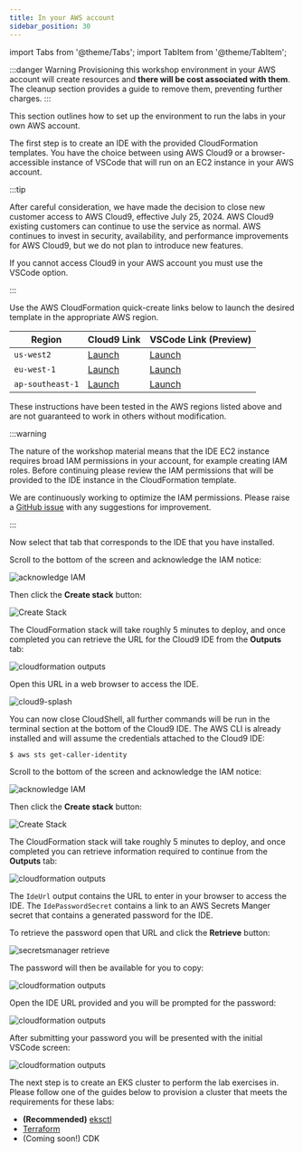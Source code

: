 ```yaml
---
title: In your AWS account
sidebar_position: 30
---
```


import Tabs from '@theme/Tabs';
import TabItem from '@theme/TabItem';

:::danger Warning
Provisioning this workshop environment in your AWS account will create resources and **there will be cost associated with them**. The cleanup section provides a guide to remove them, preventing further charges.
:::

This section outlines how to set up the environment to run the labs in your own AWS account.

The first step is to create an IDE with the provided CloudFormation templates. You have the choice between using AWS Cloud9 or a browser-accessible instance of VSCode that will run on an EC2 instance in your AWS account.

:::tip

After careful consideration, we have made the decision to close new customer access to AWS Cloud9, effective July 25, 2024. AWS Cloud9 existing customers can continue to use the service as normal. AWS continues to invest in security, availability, and performance improvements for AWS Cloud9, but we do not plan to introduce new features.

If you cannot access Cloud9 in your AWS account you must use the VSCode option.

:::

Use the AWS CloudFormation quick-create links below to launch the desired template in the appropriate AWS region.

| Region           | Cloud9 Link                                                                                                                                                                                                                                                                                                                        | VSCode Link (Preview)                                                                                                                                                                                                                                                                                                           |
| ---------------- | ---------------------------------------------------------------------------------------------------------------------------------------------------------------------------------------------------------------------------------------------------------------------------------------------------------------------------------- | ------------------------------------------------------------------------------------------------------------------------------------------------------------------------------------------------------------------------------------------------------------------------------------------------------------------------------- |
| `us-west2`       | [Launch](https://us-west-2.console.aws.amazon.com/cloudformation/home#/stacks/quickcreate?templateUrl=https://ws-assets-prod-iad-r-pdx-f3b3f9f1a7d6a3d0.s3.us-west-2.amazonaws.com/39146514-f6d5-41cb-86ef-359f9d2f7265/eks-workshop-ide-cfn.yaml&stackName=eks-workshop-ide&param_RepositoryRef=VAR::MANIFESTS_REF)               | [Launch](https://us-west-2.console.aws.amazon.com/cloudformation/home#/stacks/quickcreate?templateUrl=https://ws-assets-prod-iad-r-pdx-f3b3f9f1a7d6a3d0.s3.us-west-2.amazonaws.com/39146514-f6d5-41cb-86ef-359f9d2f7265/eks-workshop-vscode-cfn.yaml&stackName=eks-workshop-ide&param_RepositoryRef=VAR::MANIFESTS_REF)         |
| `eu-west-1`      | [Launch](https://eu-west-1.console.aws.amazon.com/cloudformation/home#/stacks/quickcreate?templateUrl=https://ws-assets-prod-iad-r-dub-85e3be25bd827406.s3.eu-west-1.amazonaws.com/39146514-f6d5-41cb-86ef-359f9d2f7265/eks-workshop-ide-cfn.yaml&stackName=eks-workshop-ide&param_RepositoryRef=VAR::MANIFESTS_REF)               | [Launch](https://eu-west-1.console.aws.amazon.com/cloudformation/home#/stacks/quickcreate?templateUrl=https://ws-assets-prod-iad-r-dub-85e3be25bd827406.s3.eu-west-1.amazonaws.com/39146514-f6d5-41cb-86ef-359f9d2f7265/eks-workshop-vscode-cfn.yaml&stackName=eks-workshop-ide&param_RepositoryRef=VAR::MANIFESTS_REF)         |
| `ap-southeast-1` | [Launch](https://ap-southeast-1.console.aws.amazon.com/cloudformation/home#/stacks/quickcreate?templateUrl=https://ws-assets-prod-iad-r-sin-694a125e41645312.s3.ap-southeast-1.amazonaws.com/39146514-f6d5-41cb-86ef-359f9d2f7265/eks-workshop-vscode-cfn.yaml&stackName=eks-workshop-ide&param_RepositoryRef=VAR::MANIFESTS_REF") | [Launch](https://ap-southeast-1.console.aws.amazon.com/cloudformation/home#/stacks/quickcreate?templateUrl=https://ws-assets-prod-iad-r-sin-694a125e41645312.s3.ap-southeast-1.amazonaws.com/39146514-f6d5-41cb-86ef-359f9d2f7265/eks-workshop-ide-cfn.yaml&stackName=eks-workshop-ide&param_RepositoryRef=VAR::MANIFESTS_REF") |

These instructions have been tested in the AWS regions listed above and are not guaranteed to work in others without modification.

:::warning

The nature of the workshop material means that the IDE EC2 instance requires broad IAM permissions in your account, for example creating IAM roles. Before continuing please review the IAM permissions that will be provided to the IDE instance in the CloudFormation template.

We are continuously working to optimize the IAM permissions. Please raise a [GitHub issue](https://github.com/aws-samples/eks-workshop-v2/issues) with any suggestions for improvement.

:::

Now select that tab that corresponds to the IDE that you have installed.

<Tabs groupId="ide">
<TabItem value="cloud9" label="AWS Cloud9">

Scroll to the bottom of the screen and acknowledge the IAM notice:

![acknowledge IAM](./assets/acknowledge-iam.webp)

Then click the **Create stack** button:

![Create Stack](./assets/create-stack.webp)

The CloudFormation stack will take roughly 5 minutes to deploy, and once completed you can retrieve the URL for the Cloud9 IDE from the **Outputs** tab:

![cloudformation outputs](./assets/outputs.webp)

Open this URL in a web browser to access the IDE.

![cloud9-splash](./assets/cloud9-splash.webp)

You can now close CloudShell, all further commands will be run in the terminal section at the bottom of the Cloud9 IDE. The AWS CLI is already installed and will assume the credentials attached to the Cloud9 IDE:

```bash test=false
$ aws sts get-caller-identity
```

</TabItem>
<TabItem value="vscode" label="VSCode">

Scroll to the bottom of the screen and acknowledge the IAM notice:

![acknowledge IAM](./assets/acknowledge-iam.webp)

Then click the **Create stack** button:

![Create Stack](./assets/create-stack.webp)

The CloudFormation stack will take roughly 5 minutes to deploy, and once completed you can retrieve information required to continue from the **Outputs** tab:

![cloudformation outputs](./assets/vscode-outputs.webp)

The `IdeUrl` output contains the URL to enter in your browser to access the IDE. The `IdePasswordSecret` contains a link to an AWS Secrets Manger secret that contains a generated password for the IDE.

To retrieve the password open that URL and click the **Retrieve** button:

![secretsmanager retrieve](./assets/vscode-password-retrieve.webp)

The password will then be available for you to copy:

![cloudformation outputs](./assets/vscode-password-visible.webp)

Open the IDE URL provided and you will be prompted for the password:

![cloudformation outputs](./assets/vscode-password.webp)

After submitting your password you will be presented with the initial VSCode screen:

![cloudformation outputs](./assets/vscode-splash.webp)

</TabItem>
</Tabs>

The next step is to create an EKS cluster to perform the lab exercises in. Please follow one of the guides below to provision a cluster that meets the requirements for these labs:

- **(Recommended)** [eksctl](./using-eksctl.md)
- [Terraform](./using-terraform.md)
- (Coming soon!) CDK
